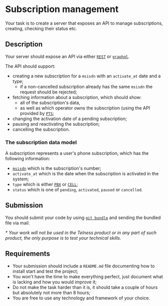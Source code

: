 # Subscription management

Your task is to create a server that exposes an API to manage subscriptions, creating, checking their status etc.

## Description

Your server should expose an API via either [`REST`](https://en.wikipedia.org/wiki/Representational_state_transfer)
or [`graphql`](https://graphql.org/).

The API should support:

* creating a new subscription for a `msisdn` with an `activate_at` date and a type;
    * if a non-cancelled subscription already has the same `msisdn` the request should be rejected;
* fetching information about a subscription, which should show:
    * all of the subscription's data,
    * as well as which operator owns the subscription (using the API provided
      by [`PTS`](https://catalog.pts.se/);
* changing the activation date of a pending subscription;
* pausing and reactivating the subscription;
* cancelling the subscription.

### The subscription data model

A subscription represents a user's phone subscription, which has the following information:

* [`msisdn`](https://en.wikipedia.org/wiki/MSISDN) which is the subscription's number;
* `activate_at` which is the date when the subscription is activated in the system;
* `type` which is either [`PBX`](https://en.wikipedia.org/wiki/Business_telephone_system#Private_branch_exchange)
  or [`CELL`](https://en.wikipedia.org/wiki/Mobile_phone);
* `status` which is one of `pending`, `activated`, `paused` or `cancelled`.

## Submission

You should submit your code by using [`git bundle`](https://git-scm.com/docs/git-bundle.html) and sending the bundled
file via mail.

_* Your work will not be used in the Telness product or in any part of such product, the only purpose is to test your
technical skills._

## Requirements

* Your submission should include a `README.md` file documenting how to install start and test the project;
* You won't have the time to make everything perfect, just document what is lacking and how you would improve it;
* Do not make the task harder than it is, it should take a couple of hours but absolutely not more than 8 hours;
* You are free to use any technology and framework of your choice.
